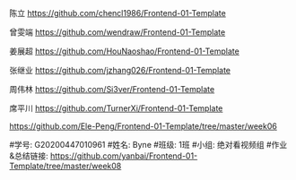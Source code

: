 陈立
https://github.com/chencl1986/Frontend-01-Template

曾雯端
https://github.com/wendraw/Frontend-01-Template

姜展超
https://github.com/HouNaoshao/Frontend-01-Template

张继业
https://github.com/jzhang026/Frontend-01-Template

周伟林
https://github.com/Si3ver/Frontend-01-Template

席平川
https://github.com/TurnerXi/Frontend-01-Template

https://github.com/Ele-Peng/Frontend-01-Template/tree/master/week06

#学号: G20200447010961
#姓名: Byne
#班级: 1班
#小组: 绝对看视频组
#作业&总结链接: https://github.com/yanbai/Frontend-01-Template/tree/master/week08


